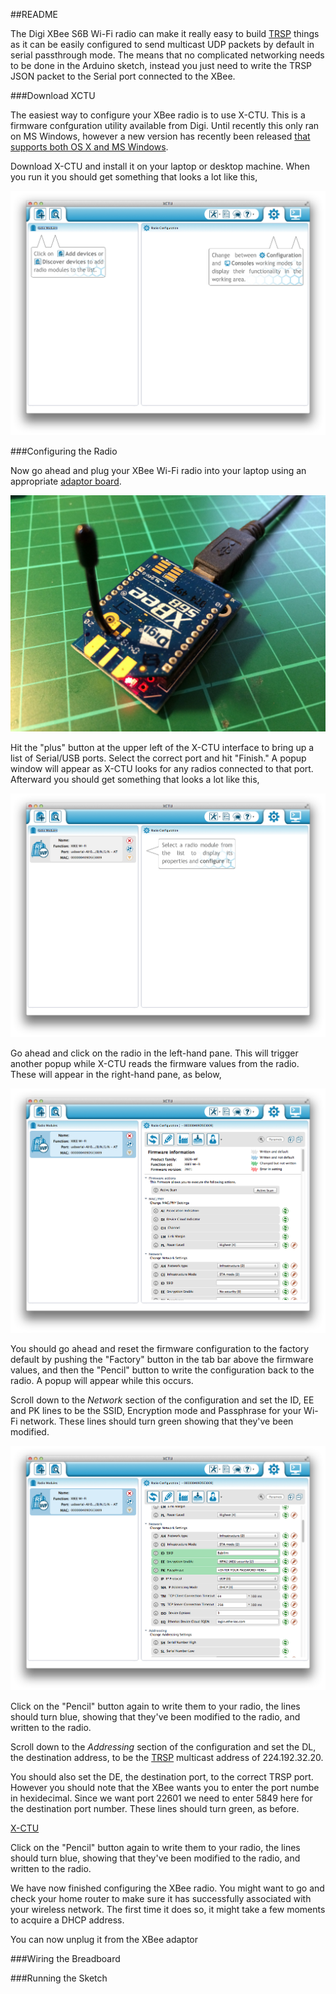 ##README

The Digi XBee S6B Wi-Fi radio can make it really easy to build [TRSP](https://github.com/TheThingSystem/steward/wiki/Thing-Sensor-Reporting-Protocol) things as it can be easily configured to send multicast UDP packets by default in serial passthrough mode. The means that no complicated networking needs to be done in the Arduino sketch, instead you just need to write the TRSP JSON packet to the Serial port connected to the XBee.

###Download XCTU

The easiest way to configure your XBee radio is to use X-CTU. This is a firmware confguration utility available from Digi. Until recently this only ran on MS Windows, however a new version has recently been released [that supports both OS X and MS Windows](http://www.faludi.com/2013/09/22/new-xctu-for-mac-windows/).

Download X-CTU and install it on your laptop or desktop machine. When you run it you should get something that looks a lot like this,

![X-CTU](images/xctu-1.png)

###Configuring the Radio

Now go ahead and plug your XBee Wi-Fi radio into your laptop using an appropriate [adaptor board](http://www.adafruit.com/products/247).

![XBee in adaptor](images/xbee-1.jpg)

Hit the "plus" button at the upper left of the X-CTU interface to bring up a list of Serial/USB ports. Select the correct port and hit "Finish." A popup window will appear as X-CTU looks for any radios connected to that port. Afterward you should get something that looks a lot like this,

![X-CTU](images/xctu-2.png)

Go ahead and click on the radio in the left-hand pane. This will trigger another popup while X-CTU reads the firmware values from the radio. These will appear in the right-hand pane, as below,

![X-CTU](images/xctu-3.png)

You should go ahead and reset the firmware configuration to the factory default by pushing the "Factory" button in the tab bar above the firmware values, and then the "Pencil" button to write the configuration back to the radio. A popup will appear while this occurs.

Scroll down to the _Network_ section of the configuration and set the ID, EE and PK lines to be the SSID, Encryption mode and Passphrase for your Wi-Fi network. These lines should turn green showing that they've been modified.

![X-CTU](images/xctu-4.png)

Click on the "Pencil" button again to write them to your radio, the lines should turn blue, showing that they've been modified to the radio, and written to the radio.

Scroll down to the _Addressing_ section of the configuration and set the DL, the destination address, to be the [TRSP](https://github.com/TheThingSystem/steward/wiki/Thing-Sensor-Reporting-Protocol) multicast address of 224.192.32.20.

You should also set the DE, the destination port, to the correct TRSP port. However you should note that the XBee wants you to enter the port numbe in hexidecimal. Since we want port 22601 we need to enter 5849 here for the destination port number. These lines should turn green, as before.

[X-CTU](images/xctu-5.png)

Click on the "Pencil" button again to write them to your radio, the lines should turn blue, showing that they've been modified to the radio, and written to the radio.

We have now finished configuring the XBee radio. You might want to go and check your home router to make sure it has successfully associated with your wireless network. The first time it does so, it might take a few moments to acquire a DHCP address.

You can now unplug it from the XBee adaptor

###Wiring the Breadboard



###Running the Sketch


